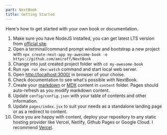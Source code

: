 ```yaml
---
part: NextBook
title: Getting Started
---
```


Here's how to get started with your own book or documentation.

1. Make sure you have NodeJS installed, you can get latest LTS version from [official site](https://nodejs.org/en/download/).
2. Open a terminal/command prompt window and bootstrap a new project with `npx create-next-app my-awesome-book -e https://github.com/amiroff/NextBook`
3. Change into just created project folder with `cd my-awesome-book`
4. Run `npm run dev:watch` command and start local web server.
5. Open [http://localhost:3000/](http://localhost:3000/) in browser of your choise.
6. Check documentation to see what's possible with NextBook.
7. Create your [markdown](/reference/markdown) or [MDX](/reference/using-mdx) content in `content` folder. Pages should auto-refresh as you modify markdown content.
8. Update `config/config.json` with your table of contents and other information.
9. Update `pages/index.jsx` to suit your needs as a standalone landing page or as a redirect to content.
10. Once you are happy with content, deploy your repository to any static hosting provider like Vercel, Netlify, Github Pages or Google Cloud. I recommend [Vercel](https://vercel.com/new).
